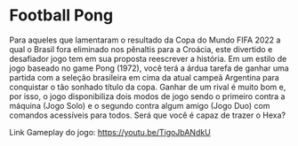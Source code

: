 # Football Pong
Para aqueles que lamentaram o resultado da Copa do Mundo FIFA 2022 a qual o Brasil fora eliminado nos pênaltis para a Croácia, este divertido e desafiador jogo tem em sua proposta reescrever a história. Em um estilo de jogo baseado no game Pong (1972), você terá a árdua tarefa de ganhar uma partida com a seleção brasileira em cima da atual campeã Argentina para conquistar o tão sonhado título da copa. Ganhar de um rival é muito bom e, por isso, o jogo disponibiliza dois modos de jogo sendo o primeiro contra a máquina (Jogo Solo) e o segundo contra algum amigo (Jogo Duo) com comandos acessíveis para todos. Será que você é capaz de trazer o Hexa?

Link Gameplay do jogo: https://youtu.be/TigoJbANdkU
